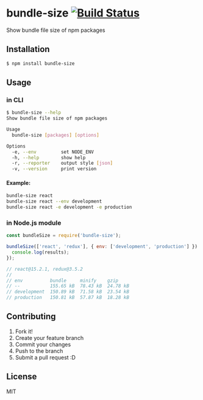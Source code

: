 # bundle-size [![Build Status](https://travis-ci.org/mkwtys/bundle-size.svg?branch=master)](https://travis-ci.org/mkwtys/bundle-size)

Show bundle file size of npm packages

## Installation

```sh
$ npm install bundle-size
```

## Usage

### in CLI

```sh
$ bundle-size --help
Show bundle file size of npm packages

Usage
  bundle-size [packages] [options]

Options
  -e, --env         set NODE_ENV
  -h, --help        show help
  -r, --reporter    output style [json]
  -v, --version     print version
```

#### Example:

```sh
bundle-size react
bundle-size react --env development
bundle-size react -e development -e production
```

### in Node.js module

```js
const bundleSize = require('bundle-size');

bundleSize(['react', 'redux'], { env: ['development', 'production'] }).then((results) => {
  console.log(results);
});

// react@15.2.1, redux@3.5.2
//
// env          bundle     minify    gzip
// --           155.65 kB  78.43 kB  24.78 kB
// development  150.89 kB  71.58 kB  23.54 kB
// production   150.81 kB  57.87 kB  18.28 kB
```

## Contributing

1. Fork it!
2. Create your feature branch
3. Commit your changes
4. Push to the branch
5. Submit a pull request :D

## License

MIT
